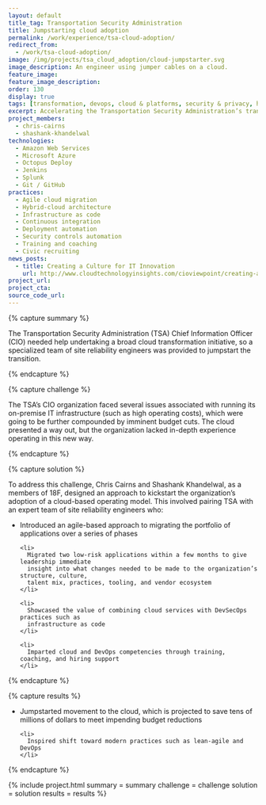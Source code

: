 ```yaml
---
layout: default
title_tag: Transportation Security Administration
title: Jumpstarting cloud adoption
permalink: /work/experience/tsa-cloud-adoption/
redirect_from:
  - /work/tsa-cloud-adoption/
image: /img/projects/tsa_cloud_adoption/cloud-jumpstarter.svg
image_description: An engineer using jumper cables on a cloud.
feature_image:
feature_image_description:
order: 130
display: true
tags: [transformation, devops, cloud & platforms, security & privacy, homeland security, chris cairns, shashank khandelwal]
excerpt: Accelerating the Transportation Security Administration’s transition to a cloud-based operating model.
project_members:
  - chris-cairns
  - shashank-khandelwal
technologies:
  - Amazon Web Services
  - Microsoft Azure
  - Octopus Deploy
  - Jenkins
  - Splunk
  - Git / GitHub
practices:
  - Agile cloud migration
  - Hybrid-cloud architecture
  - Infrastructure as code
  - Continuous integration
  - Deployment automation
  - Security controls automation
  - Training and coaching
  - Civic recruiting
news_posts:
  - title: Creating a Culture for IT Innovation
    url: http://www.cloudtechnologyinsights.com/cioviewpoint/creating-a-culture-for-it-innovation-nid-153.html
project_url:
project_cta:
source_code_url:
---
```


{% capture summary %}
  <p>
    The Transportation Security Administration (TSA) Chief Information Officer (CIO)
    needed help undertaking a broad cloud transformation initiative, so a specialized
    team of site reliability engineers was provided to jumpstart the transition.
  </p>
{% endcapture %}

{% capture challenge %}
  <p>
    The TSA’s CIO organization faced several issues associated with running its on-premise
    IT infrastructure (such as high operating costs), which were going to be further
    compounded by imminent budget cuts. The cloud presented a way out, but the organization
    lacked in-depth experience operating in this new way.
  </p>
{% endcapture %}

{% capture solution %}
  <p>
    To address this challenge, Chris Cairns and Shashank Khandelwal, as a members of 18F, designed an approach to
    kickstart the organization’s adoption of a cloud-based operating model. This involved
    pairing TSA with an expert team of site reliability engineers who:
  </p>

  <ul>
    <li>
      Introduced an agile-based approach to migrating the portfolio of applications
      over a series of phases
    </li>

    <li>
      Migrated two low-risk applications within a few months to give leadership immediate
      insight into what changes needed to be made to the organization’s structure, culture,
      talent mix, practices, tooling, and vendor ecosystem
    </li>

    <li>
      Showcased the value of combining cloud services with DevSecOps practices such as
      infrastructure as code
    </li>

    <li>
      Imparted cloud and DevOps competencies through training, coaching, and hiring support
    </li>
  </ul>
{% endcapture %}

{% capture results %}
  <ul>
    <li>
      Jumpstarted movement to the cloud, which is projected to save tens of
      millions of dollars to meet impending budget reductions
    </li>

    <li>
      Inspired shift toward modern practices such as lean-agile and DevOps
    </li>
  </ul>
{% endcapture %}

{% include project.html
  summary = summary
  challenge = challenge
  solution = solution
  results = results
%}
